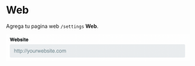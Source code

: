 # Web

Agrega tu pagina web  `/settings` **Web**.

![Web](../../src/manual/settings/profile/web.png)